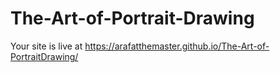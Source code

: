 # The-Art-of-Portrait-Drawing
Your site is live at https://arafatthemaster.github.io/The-Art-of-PortraitDrawing/
